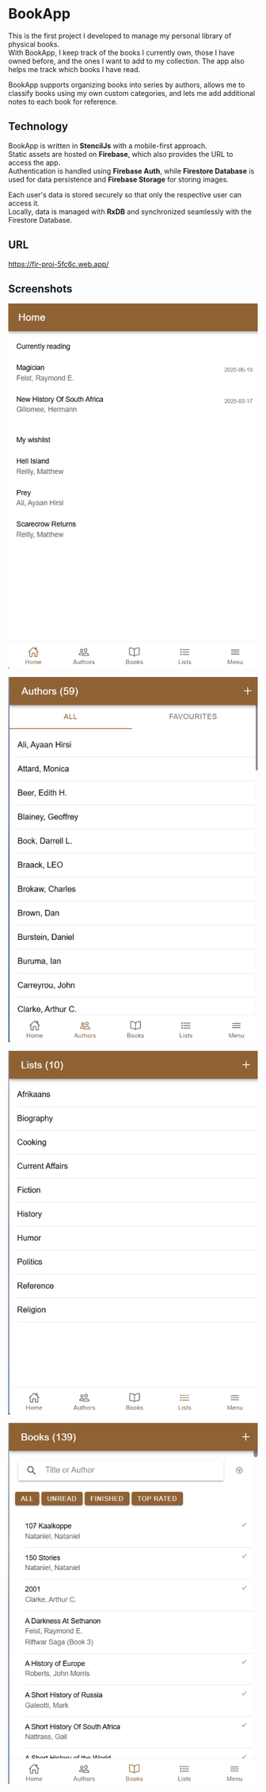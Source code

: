 # BookApp

This is the first project I developed to manage my personal library of physical books.  
With BookApp, I keep track of the books I currently own, those I have owned before, and the ones I want to add to my collection. The app also helps me track which books I have read.

BookApp supports organizing books into series by authors, allows me to classify books using my own custom categories, and lets me add additional notes to each book for reference.

## Technology

BookApp is written in **StencilJs** with a mobile-first approach.  
Static assets are hosted on **Firebase**, which also provides the URL to access the app.  
Authentication is handled using **Firebase Auth**, while **Firestore Database** is used for data persistence and **Firebase Storage** for storing images.

Each user's data is stored securely so that only the respective user can access it.  
Locally, data is managed with **RxDB** and synchronized seamlessly with the Firestore Database.

## URL
https://fir-proj-5fc6c.web.app/

## Screenshots

![Home Page](BookAppHome.png)

![Authors](BookAppAuthors.png)

![Lists](BookAppLists.png)

![Books](BookAppBooks.png)

